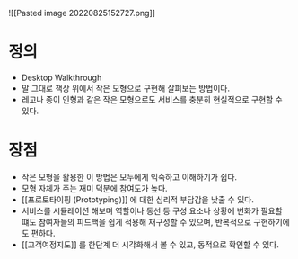 
![[Pasted image 20220825152727.png]]



# 정의
- Desktop Walkthrough
- 말 그대로 책상 위에서 작은 모형으로 구현해 살펴보는 방법이다. 
- 레고나 종이 인형과 같은 작은 모형으로도 서비스를 충분히 현실적으로 구현할 수 있다.


# 장점
- 작은 모형을 활용한 이 방법은 모두에게 익숙하고 이해하기가 쉽다. 
- 모형 자체가 주는 재미 덕분에 참여도가 높다. 
- [[프로토타이핑 (Prototyping)]] 에 대한 심리적 부담감을 낮출 수 있다. 
- 서비스를 시뮬레이션 해보며 역할이나 동선 등 구성 요소나 상황에 변화가 필요할 떄도 참여자들의 피드백을 쉽게 적용해 재구성할 수 있으며, 반복적으로 구현하기에도 편하다. 
- [[고객여정지도]] 를 한단계 더 시각화해서 볼 수 있고, 동적으로 확인할 수 있다.   